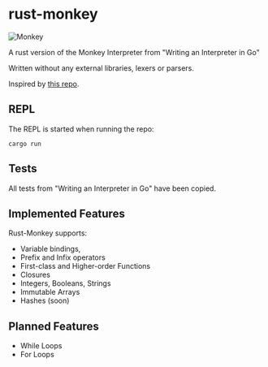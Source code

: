 # rust-monkey
![Monkey](https://cloud.githubusercontent.com/assets/1013641/22617482/9c60c27c-eb09-11e6-9dfa-b04c7fe498ea.png)

A rust version of the Monkey Interpreter from "Writing an Interpreter in Go"

Written without any external libraries, lexers or parsers.

Inspired by [this repo](https://github.com/Rydgel/monkey-rust).

## REPL
The REPL is started when running the repo:

`cargo run`
## Tests
All tests from "Writing an Interpreter in Go" have been copied.

## Implemented Features
Rust-Monkey supports:
* Variable bindings, 
* Prefix and Infix operators
* First-class and Higher-order Functions
* Closures
* Integers, Booleans, Strings
* Immutable Arrays 
* Hashes (soon)

## Planned Features
* While Loops
* For Loops
